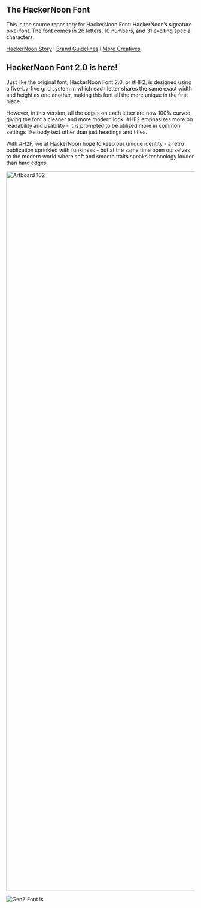 ## The HackerNoon Font

This is the source repository for HackerNoon Font: HackerNoon’s signature pixel font. The font comes in 26 letters, 10 numbers, and 31 exciting special characters.

[HackerNoon Story](https://hackernoon.com/hackernoon-the-beloved-pixel-font-now-coming-to-you-in-20) I [Brand Guidelines](https://brand.hackernoon.com/design-elements/font) I [More Creatives](https://github.com/hackernoon/creatives)

## HackerNoon Font 2.0 is here! 

Just like the original font, HackerNoon Font 2.0, or #HF2, is designed using a five-by-five grid system in which each letter shares the same exact width and height as one another, making this font all the more unique in the first place.

However, in this version, all the edges on each letter are now 100% curved, giving the font a cleaner and more modern look. #HF2 emphasizes more on readability and usability - it is prompted to be utilized more in common settings like body text other than just headings and titles.

With #H2F, we at HackerNoon hope to keep our unique identity - a retro publication sprinkled with funkiness - but at the same time open ourselves to the modern world where soft and smooth traits speaks technology louder than hard edges.

<img width="1920" alt="Artboard 102" src="https://user-images.githubusercontent.com/49694303/147262146-80822aad-a0d9-46f6-8b1e-e3389e6544e3.png">

![GenZ Font is](https://user-images.githubusercontent.com/45616838/187754022-ca196409-5465-4e5a-94b9-d233e4913d23.png)
